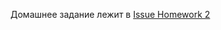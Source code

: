 
Домашнее задание лежит в [Issue Homework 2](https://github.com/MarySaphpir/JS-courses-season2/issues/9)